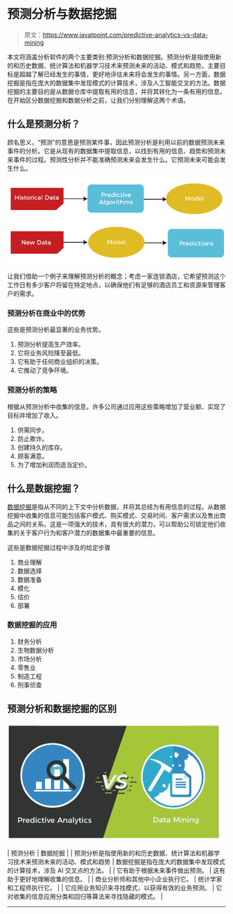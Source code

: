 # 预测分析与数据挖掘

> 原文：<https://www.javatpoint.com/predictive-analytics-vs-data-mining>

本文将涵盖分析软件的两个主要类别:预测分析和数据挖掘。预测分析是指使用新的和历史数据、统计算法和机器学习技术来预测未来的活动、模式和趋势。主要目标是超越了解已经发生的事情，更好地评估未来将会发生的事情。另一方面，数据挖掘是指在庞大的数据集中发现模式的计算技术，涉及人工智能交叉的方法。数据挖掘的主要目的是从数据仓库中提取有用的信息，并将其转化为一条有用的信息。在开始区分数据挖掘和数据分析之前，让我们分别理解这两个术语。

## 什么是预测分析？

顾名思义，“预测”的意思是预测某件事，因此预测分析是利用以前的数据预测未来事件的分析。它是从现有的数据集中提取信息，以找到有用的信息、趋势和预测未来事件的过程。预测性分析并不能准确预测未来会发生什么。它预测未来可能会发生什么。

![Predictive Analytics vs Data Mining](img/915acdc3186f8106a7af52dcb6212780.png)
![Predictive Analytics vs Data Mining](img/1ea84639b25b70ee62f914d4c5efb3af.png)

让我们借助一个例子来理解预测分析的概念；考虑一家连锁酒店，它希望预测这个工作日有多少客户将留在特定地点，以确保他们有足够的酒店员工和资源来管理客户的需求。

### 预测分析在商业中的优势

这些是预测分析最显著的业务优势。

1.  预测分析提高生产效率。
2.  它将业务风险降至最低。
3.  它有助于任何商业组织的决策。
4.  它推动了竞争环境。

### 预测分析的策略

根据从预测分析中收集的信息，许多公司通过应用这些策略增加了营业额、实现了目标并增加了收入。

1.  供需同步。
2.  防止欺诈。
3.  创建持久的库存。
4.  顾客满意。
5.  为了增加利润而适当定价。

## 什么是数据挖掘？

[数据挖掘](https://www.javatpoint.com/data-mining)是指从不同的上下文中分析数据，并将其总结为有用信息的过程。从数据挖掘中收集的信息可能包括客户模式、购买模式、交易时间、客户需求以及售出商品之间的关系。这是一项强大的技术，具有很大的潜力，可以帮助公司锁定他们收集的关于客户行为和客户潜力的数据集中最重要的信息。

这些是数据挖掘过程中涉及的给定步骤

1.  商业理解
2.  数据选择
3.  数据准备
4.  模化
5.  估价
6.  部署

### 数据挖掘的应用

1.  财务分析
2.  生物数据分析
3.  市场分析
4.  零售业
5.  制造工程
6.  刑事侦查

## 预测分析和数据挖掘的区别

![Predictive Analytics vs Data Mining](img/b50cbc8d2b12c7916e38883bbeebef62.png)

| 预测分析 | 数据挖掘 |
| 预测分析是指使用新的和历史数据、统计算法和机器学习技术来预测未来的活动、模式和趋势 | 数据挖掘是指在庞大的数据集中发现模式的计算技术，涉及 AI 交叉点的方法。 |
| 它有助于根据未来事件做出预测。 | 这有助于更好地理解收集的信息。 |
| 商业分析师和其他中小企业执行它。 | 统计学家和工程师执行它。 |
| 它应用业务知识来寻找模式，以获得有效的业务预测。 | 它对收集的信息应用分类和回归等算法来寻找隐藏的模式。 |

* * *